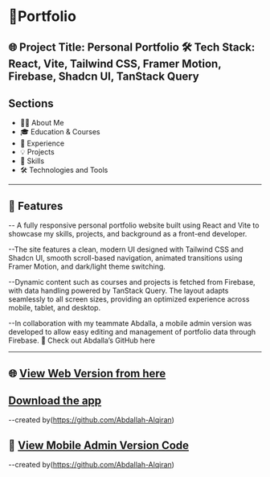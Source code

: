#  📜️**Portfolio**

🌐 Project Title: Personal Portfolio
🛠 Tech Stack: React, Vite, Tailwind CSS, Framer Motion, Firebase, Shadcn UI, TanStack Query
---

## Sections

- 🧑‍💼 About Me
- 🎓 Education & Courses
- 💼 Experience
- 💡 Projects
- 🧠 Skills
- 🛠 Technologies and Tools

---

## 🔧 Features

-- A fully responsive personal portfolio website built using React and Vite to showcase my skills, projects, and background as a front-end developer.

--The site features a clean, modern UI designed with Tailwind CSS and Shadcn UI, smooth scroll-based navigation, animated transitions using Framer Motion, and dark/light theme switching.

--Dynamic content such as courses and projects is fetched from Firebase, with data handling powered by TanStack Query. The layout adapts seamlessly to all screen sizes, providing an optimized experience across mobile, tablet, and desktop.

--In collaboration with my teammate Abdalla, a mobile admin version was developed to allow easy editing and management of portfolio data through Firebase.
🔗 Check out Abdalla’s GitHub here

---

## 🌐 [View Web Version from here]()



## [Download the app  ](https://github.com/Abdallah-Alqiran/Portfolio)
  --created by(https://github.com/Abdallah-Alqiran)

## 📱 [View Mobile Admin Version Code](https://github.com/Abdallah-Alqiran/Portfolio-Admin)
  --created by(https://github.com/Abdallah-Alqiran)
